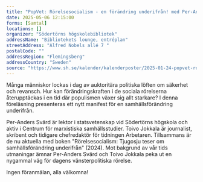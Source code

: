 ```yaml
---
title: "PopVet: Rörelsesocialism - en förändring underifrån! med Per-Anders Svärd & Toivo Jokkala"
date: 2025-05-06 12:15:00
forms: [Samtal]
locations: []
organizer: "Södertörns högskolebibliotek"
addressName: "Bibliotekets lounge, entréplan"
streetAddress: "Alfred Nobels allé 7 "
postalCode: ""
addressRegion: "Flemingsberg"
addressCountry: "Sweden"
source: "https://www.sh.se/kalender/kalenderposter/2025-01-24-popvet-rorelsesocialism---en-forandring-underifran-med-per-anders-svard--toivo-jokkala"
---
```

Många människor lockas i dag av auktoritära politiska löften om säkerhet och revansch. Hur kan förändringskraften i de sociala rörelserna återupptäckas i en tid där populismen växer sig allt starkare? I denna föreläsning presenteras ett nytt manifest för en samhällsförändring underifrån.

Per-Anders Svärd är lektor i statsvetenskap vid Södertörns högskola och aktiv i Centrum för marxistiska samhällsstudier. Toivo Jokkala är journalist, skribent och tidigare chefredaktör för tidningen Arbetaren. Tillsammans är de nu aktuella med boken "Rörelsesocialism: Tjugosju teser om samhällsförändring underifrån" (2024). Mot bakgrund av vår tids utmaningar ämnar Per-Anders Svärd och Toivo Jokkala peka ut en nygammal väg för dagens vänsterpolitiska rörelse.

Ingen föranmälan, alla välkomna!